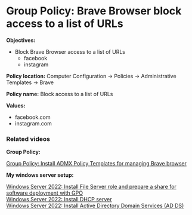 # Group Policy: Brave Browser block access to a list of URLs

<b>Objectives:</b>

* Block Brave Browser access to a list of URLs
    * facebook
    * instagram

<b>Policy location:</b> Computer Configuration -> Policies -> Administrative Templates -> Brave

<b>Policy name:</b> Block access to a list of URLs

<b>Values:</b> 

* facebook.com
* instagram.com

### Related videos

<b>Group Policy:</b> <br />

[Group Policy: Install ADMX Policy Templates for managing Brave browser](https://youtu.be/VFtB7Of6H-A)

<b>My windows server setup:</b> <br />

[Windows Server 2022: Install File Server role and prepare a share for software deployment with GPO](https://youtu.be/jEWSdC2qwyA) <br />
[Windows Server 2022: Install DHCP server](https://youtu.be/8n0MD9stQis) <br />
[Windows Server 2022: Install Active Directory Domain Services (AD DS)](https://youtu.be/1cYewbW3Tl0) <br />